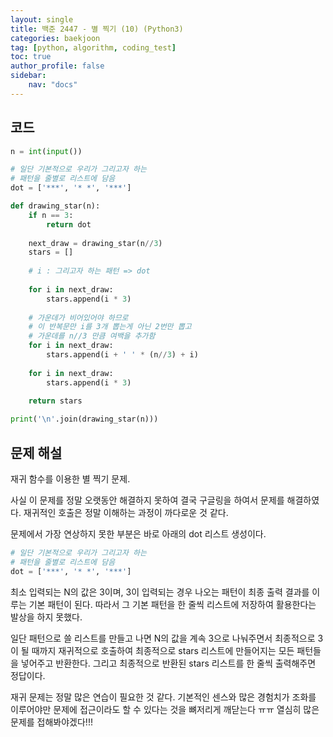 ```yaml
---
layout: single
title: 백준 2447 - 별 찍기 (10) (Python3)
categories: baekjoon
tag: [python, algorithm, coding_test]
toc: true 
author_profile: false
sidebar:
    nav: "docs"
---
```


## 코드

```python
n = int(input())

# 일단 기본적으로 우리가 그리고자 하는
# 패턴을 줄별로 리스트에 담음
dot = ['***', '* *', '***']

def drawing_star(n):
    if n == 3:
        return dot
    
    next_draw = drawing_star(n//3)
    stars = []
    
    # i : 그리고자 하는 패턴 => dot
    
    for i in next_draw:
        stars.append(i * 3)
        
    # 가운데가 비어있어야 하므로
    # 이 반복문만 i를 3개 뽑는게 아닌 2번만 뽑고
    # 가운데를 n//3 만큼 여백을 추가함
    for i in next_draw:
        stars.append(i + ' ' * (n//3) + i)
    
    for i in next_draw:
        stars.append(i * 3)
        
    return stars

print('\n'.join(drawing_star(n)))
```



## 문제 해설

재귀 함수를 이용한 별 찍기 문제.

사실 이 문제를 정말 오랫동안 해결하지 못하여 결국 구글링을 하여서 문제를 해결하였다. 재귀적인 호출은 정말 이해하는 과정이 까다로운 것 같다.

문제에서 가장 연상하지 못한 부분은 바로 아래의 dot 리스트 생성이다.

```python
# 일단 기본적으로 우리가 그리고자 하는
# 패턴을 줄별로 리스트에 담음
dot = ['***', '* *', '***']
```

최소 입력되는 N의 값은 3이며, 3이 입력되는 경우 나오는 패턴이 최종 출력 결과를 이루는 기본 패턴이 된다. 따라서 그 기본 패턴을 한 줄씩 리스트에 저장하여 활용한다는 발상을 하지 못했다.

일단 패턴으로 쓸 리스트를 만들고 나면 N의 값을 계속 3으로 나눠주면서 최종적으로 3이 될 때까지 재귀적으로 호출하여 최종적으로 stars 리스트에 만들어지는 모든 패턴들을 넣어주고 반환한다. 그리고 최종적으로 반환된 stars 리스트를 한 줄씩 출력해주면 정답이다.

재귀 문제는 정말 많은 연습이 필요한 것 같다. 기본적인 센스와 많은 경험치가 조화를 이루어야만 문제에 접근이라도 할 수 있다는 것을 뼈저리게 깨닫는다 ㅠㅠ 열심히 많은 문제를 접해봐야겠다!!!

